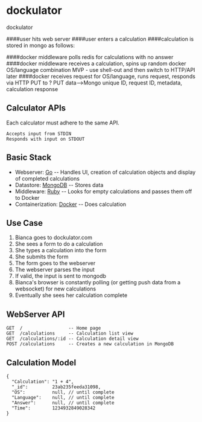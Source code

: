dockulator
==========

dockulator

####user hits web server
####user enters a calculation
####calculation is stored in mongo as follows:

####docker middleware polls redis for calculations with no answer
####docker middleware receives a calculation, spins up random docker OS/language combination
MVP - use shell-out and then switch to HTTP/API later
####docker receives request for OS/language, runs request, responds via HTTP PUT to ?
    PUT data-->Mongo unique ID, request ID, metadata, calculation response

## Calculator APIs

Each calculator must adhere to the same API.

    Accepts input from STDIN
    Responds with input on STDOUT

## Basic Stack

* Webserver: [Go](http://golang.org) -- Handles UI, creation of calculation objects and display of completed calculations
* Datastore: [MongoDB](http://mongodb.org) -- Stores data
* Middleware: [Ruby](http://ruby-lang.org) -- Looks for empty calculations and passes them off to Docker
* Containerization: [Docker](http://docker.io) -- Does calculation

## Use Case

1. Bianca goes to dockulator.com
1. She sees a form to do a calculation
2. She types a calculation into the form
3. She submits the form
  1. The form goes to the webserver
  2. The webserver parses the input
  3. If valid, the input is sent to mongodb
4. Bianca's browser is constantly polling (or getting push data from a websocket) for new calculations
5. Eventually she sees her calculation complete

## WebServer API

    GET  /                 -- Home page
    GET  /calculations     -- Calculation list view
    GET  /calculations/:id -- Calculation detail view
    POST /calculations     -- Creates a new calculation in MongoDB


## Calculation Model

    {
      "Calculation": "1 + 4",
      "_id":         23ab235feeda31098,
      "OS":          null, // until complete
      "Language":    null, // until complete
      "Answer":      null, // until complete
      "Time":        1234932849028342
    }
